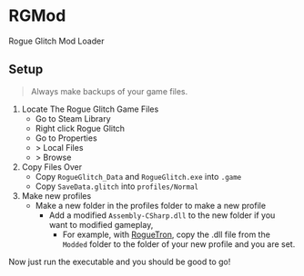 # RGMod
Rogue Glitch Mod Loader

## Setup
> Always make backups of your game files.
1. Locate The Rogue Glitch Game Files
   - Go to Steam Library 
   - Right click Rogue Glitch
   - Go to Properties 
   - \> Local Files 
   - \> Browse
2. Copy Files Over
   - Copy `RogueGlitch_Data` and `RogueGlitch.exe` into `.game`
   - Copy `SaveData.glitch` into `profiles/Normal`
3. Make new profiles
   - Make a new folder in the profiles folder to make a new profile
     - Add a modified `Assembly-CSharp.dll` to the new folder if you want to modified gameplay, 
       - For example, with [RogueTron](https://github.com/gignaWedi/RogueTron), copy the .dll file from the `Modded` folder to the folder of your new profile and you are set.

Now just run the executable and you should be good to go!
